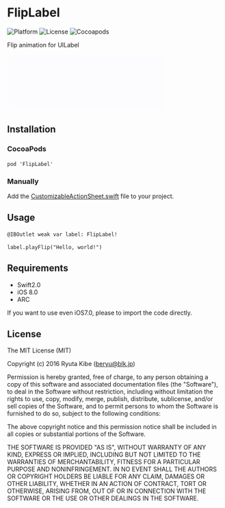# FlipLabel
![Platform](https://cocoapod-badges.herokuapp.com/p/FlipLabel/badge.svg)
![License](https://img.shields.io/cocoapods/l/FlipLabel.svg?style=flat)
![Cocoapods](https://cocoapod-badges.herokuapp.com/v/FlipLabel/badge.svg)

Flip animation for UILabel

![screenshot1](./assets/screenshot1.gif)

## Installation

### CocoaPods

```
pod 'FlipLabel'
```

### Manually

Add the [CustomizableActionSheet.swift](https://github.com/beryu/FlipLabel/blob/master/Source/FlipLabel.swift) file to your project.

## Usage

```
@IBOutlet weak var label: FlipLabel!
```

```
label.playFlip("Hello, world!")
```

## Requirements
* Swift2.0
* iOS 8.0
* ARC

If you want to use even iOS7.0, please to import the code directly.

## License
The MIT License (MIT)

Copyright (c) 2016 Ryuta Kibe (beryu@blk.jp)

Permission is hereby granted, free of charge, to any person obtaining a copy of this software and associated documentation files (the "Software"), to deal in the Software without restriction, including without limitation the rights to use, copy, modify, merge, publish, distribute, sublicense, and/or sell copies of the Software, and to permit persons to whom the Software is furnished to do so, subject to the following conditions:

The above copyright notice and this permission notice shall be included in all copies or substantial portions of the Software.

THE SOFTWARE IS PROVIDED "AS IS", WITHOUT WARRANTY OF ANY KIND, EXPRESS OR IMPLIED, INCLUDING BUT NOT LIMITED TO THE WARRANTIES OF MERCHANTABILITY, FITNESS FOR A PARTICULAR PURPOSE AND NONINFRINGEMENT. IN NO EVENT SHALL THE AUTHORS OR COPYRIGHT HOLDERS BE LIABLE FOR ANY CLAIM, DAMAGES OR OTHER LIABILITY, WHETHER IN AN ACTION OF CONTRACT, TORT OR OTHERWISE, ARISING FROM, OUT OF OR IN CONNECTION WITH THE SOFTWARE OR THE USE OR OTHER DEALINGS IN THE SOFTWARE.
